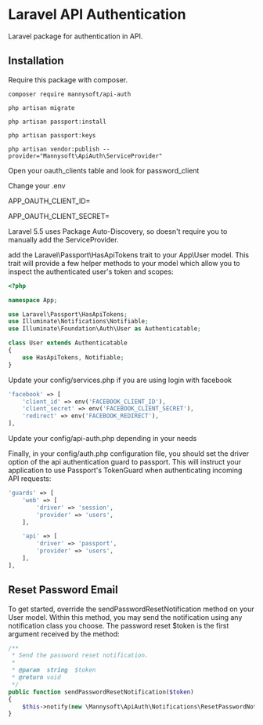 # Laravel API Authentication
Laravel package for authentication in API.

## Installation

Require this package with composer.

```shell
composer require mannysoft/api-auth
```
```shell
php artisan migrate
```
```shell
php artisan passport:install
```
```shell
php artisan passport:keys
```
```shell
php artisan vendor:publish --provider="Mannysoft\ApiAuth\ServiceProvider"
```

Open your oauth_clients table and look for password_client

Change your .env

APP_OAUTH_CLIENT_ID=

APP_OAUTH_CLIENT_SECRET=

Laravel 5.5 uses Package Auto-Discovery, so doesn't require you to manually add the ServiceProvider.


add the Laravel\Passport\HasApiTokens trait to your App\User model. This trait will provide a few helper methods to your model which allow you to inspect the authenticated user's token and scopes:


```php
<?php

namespace App;

use Laravel\Passport\HasApiTokens;
use Illuminate\Notifications\Notifiable;
use Illuminate\Foundation\Auth\User as Authenticatable;

class User extends Authenticatable
{
    use HasApiTokens, Notifiable;
}
```


Update your config/services.php if you are using login with facebook


```php
'facebook' => [
    'client_id' => env('FACEBOOK_CLIENT_ID'),
    'client_secret' => env('FACEBOOK_CLIENT_SECRET'),
    'redirect' => env('FACEBOOK_REDIRECT'),
],
```

Update your config/api-auth.php depending in your needs

Finally, in your config/auth.php configuration file, you should set the driver option of the  api authentication guard to passport. This will instruct your application to use Passport's  TokenGuard when authenticating incoming API requests:


```php
'guards' => [
    'web' => [
        'driver' => 'session',
        'provider' => 'users',
    ],

    'api' => [
        'driver' => 'passport',
        'provider' => 'users',
    ],
],
```
## Reset Password Email
To get started, override the sendPasswordResetNotification method on your User model. Within this method, you may send the notification using any notification class you choose. The password reset $token is the first argument received by the method:

```php
/**
 * Send the password reset notification.
 *
 * @param  string  $token
 * @return void
 */
public function sendPasswordResetNotification($token)
{
    $this->notify(new \Mannysoft\ApiAuth\Notifications\ResetPasswordNotification($token, $this->email));
}
```
